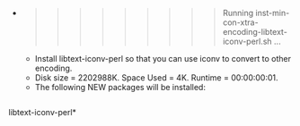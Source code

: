 * >>>>>>>>> Running inst-min-con-xtra-encoding-libtext-iconv-perl.sh ...
  * Install libtext-iconv-perl so that you can use iconv to convert to other encoding.
  * Disk size = 2202988K. Space Used = 4K. Runtime = 00:00:00:01.
  * The following NEW packages will be installed:
  ```bash
libtext-iconv-perl*
  ```
